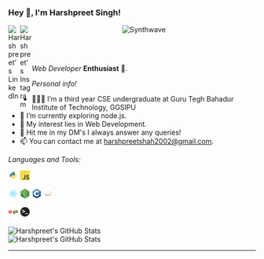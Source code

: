 <h3 title="hehehe"> Hey 👋, I'm Harshpreet Singh!</h3>

<a href="https://www.linkedin.com/in/harshpreet-singh-b635551b7/">
  <img align="left" alt="Harshpreet's LinkedIn" width="24px" src="https://cdn.jsdelivr.net/npm/simple-icons@v3/icons/linkedin.svg" />
</a>
<a href="https://www.instagram.com/harshpreet916/">
  <img align="left" alt="Harshpreet's Instagram" width="24px" src="https://cdn.jsdelivr.net/npm/simple-icons@v3/icons/instagram.svg" />
</a>

<p align="center"><img src="https://thumbs.gfycat.com/GoodnaturedFondGaur-size_restricted.gif" alt="Synthwave" height="300" width="500"></p>




<br />
<br />


*Web Developer* **Enthusiast** 🚀.
 

  

*Personal info!*

- 👨🏽‍💻 I’m a third year CSE undergraduate at Guru Tegh Bahadur Institute of Technology, GGSIPU
- 🌱 I’m currently exploring node.js. 
- 🤔 My interest lies in Web Development.
- 💬 Hit me in my DM's I always answer any queries!
- 📫 You can contact me at [harshpreetshah2002@gmail.com](mailto:harshpreetshah2002@gmail.com).



*Languages and Tools:*  


<code><img height="20" src="https://raw.githubusercontent.com/github/explore/80688e429a7d4ef2fca1e82350fe8e3517d3494d/topics/python/python.png"></code>
<code><img height="20" src="https://raw.githubusercontent.com/github/explore/80688e429a7d4ef2fca1e82350fe8e3517d3494d/topics/javascript/javascript.png"></code>

<code><img height="20" src="https://raw.githubusercontent.com/github/explore/80688e429a7d4ef2fca1e82350fe8e3517d3494d/topics/react/react.png"></code>
<code><img height="20" src="https://raw.githubusercontent.com/github/explore/80688e429a7d4ef2fca1e82350fe8e3517d3494d/topics/nodejs/nodejs.png"></code>
<code><img height="20" src="https://raw.githubusercontent.com/github/explore/80688e429a7d4ef2fca1e82350fe8e3517d3494d/topics/cpp/cpp.png"></code>
<code><img height="20" src="https://raw.githubusercontent.com/github/explore/80688e429a7d4ef2fca1e82350fe8e3517d3494d/topics/mysql/mysql.png"></code>

<code><img height="20" src="https://raw.githubusercontent.com/github/explore/80688e429a7d4ef2fca1e82350fe8e3517d3494d/topics/git/git.png"></code>
<code><img height="20" src="https://raw.githubusercontent.com/github/explore/80688e429a7d4ef2fca1e82350fe8e3517d3494d/topics/terminal/terminal.png"></code>
<br>
<br>
<img src="https://github-readme-stats.vercel.app/api/top-langs/?username=Harshpreet916" alt="Harshpreet's GitHub Stats" width=500 height=500><br>
<img src="https://github-readme-stats.vercel.app/api?username=Harshpreet916&show_icons=true&count_private=true" alt="Harshpreet's GitHub Stats"><br>



----


